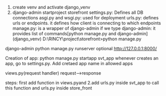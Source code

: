 1. create venv and activate django_venv
2. django-admin startproject storefront
settings.py: Defines all  DB connections
asgi.py and wsgi.py: used for deployment
urls.py: defines urls or endpoints. it defines how client is connecting to which endpoints
manage.py: is a wrapper of django-admin
if we type django-admin: it provides list of commands[python manage.py and django-admin]
(django_venv) D:\RINCY\project\storefront>python manage.py

django-admin
python manage.py runserver <port> optional
http://127.0.0.1:8000/

Creation of app:
python manage.py startapp svt_app
whenever creates an app, go to settings.py. Add cretaed app name in allowed apps

views.py(request handler)
request-->response

steps:
first add function in views.pyand 
2.add urls.py inside svt_app to call this function and urls.py inside store_front
